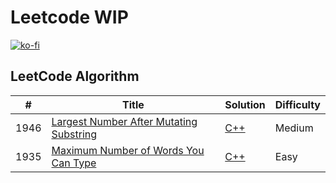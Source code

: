 Leetcode WIP
========

[![ko-fi](https://ko-fi.com/img/githubbutton_sm.svg)](https://ko-fi.com/B0B1Z3IGW)

## LeetCode Algorithm

| # | Title | Solution | Difficulty |
|---| ----- | -------- | ---------- |
|1946|[Largest Number After Mutating Substring](https://leetcode.com/problems/largest-number-after-mutating-substring/) | [C++](./algorithms/cpp/LargestNumberAfterMutatingSubstring.cpp)|Medium|
|1935|[Maximum Number of Words You Can Type](https://leetcode.com/problems/maximum-number-of-words-you-can-type/) | [C++](./algorithms/cpp/maximum-number-of-words-you-can-type.cpp)|Easy|

